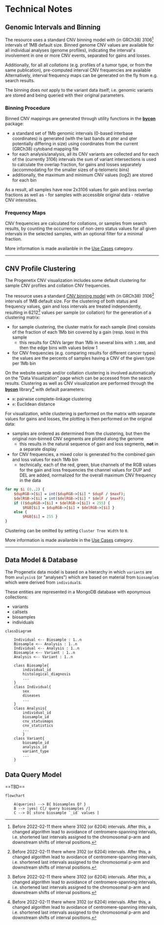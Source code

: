 # Technical Notes

## Genomic Intervals and Binning

The resource uses a standard CNV binning model with (in GRCh38) 3106[^1] intervals
of 1MB default size. Binned genome CNV values are available for all individual
analyses (genome profiles), indicating the interval's involvement in one or more
CNV events, separated for gains and losses.

Additionally, for all all _collations_ (e.g. profiles of a tumor type, or from
the same publication), pre-computed interval CNV frequencies are available
Alternatively, interval frequency maps can be generated on the fly from
e.g. search results.

The binning does _not_ apply to the variant data itself; i.e.
genomic variants are stored and being queried with their original parameters.

### Binning Procedure

Binned CNV mappings are generated through utility functions in the
[**bycon**](http://github.com/progenetix/bycon/) package:

* a standard set of 1Mb genomic intervals (0-based interbase coordinates)
is generated (with the last bands at pter and qter potentially differing in size)
using coordinates from the current (GRCh38) cytoband mapping file
* for each analysis/analysis, all its CNV variants are collected and for each
of the (currently 3106) intervals the sum of variant intersections is used to
calculate the overlap fraction, for gains and losses separately (accommodating
for the smaller sizes of q-telomeric bins)
* additionally, the maximum and minimum CNV values (log2) are stored for each bin

As a result, all samples have now 2x3106 values for gain and loss overlap fractions
as well as - for samples with accessible original data - relative CNV intensities.

### Frequency Maps

CNV frequencies are calculated for collations, or samples from search results, by
counting the occurrences of non-zero status values for all given intervals in the
selected samples, with an optional filter for a minimal fraction.

More information is made availanble in the [Use Cases](use-cases.md) category.

---

## CNV Profile Clustering

The Progenetix CNV visualization includes some default clustering for sample CNV profiles and
collation CNV frequencies.

The resource uses a standard [CNV binning model](#genomic-intervals-and-binning)
with (in GRCh38) 3106[^1] intervals of 1MB default size. For the clustering of both status and
frequency values, gain and loss intervals are treated independently, resulting in 6212[^1]
values per sample (or collation) for the generation of a clustering matrix:

* for sample clustering, the cluster matrix for each sample (line) consists of the
fraction of each 1Mb bin covered by a gain (resp. loss) in this sample
  - this results for CNVs larger than 1Mb in several bins with `1.000`, and then the edge bins with values below 1
* for CNV frequencies (e.g. comparing results for different cancer types) the values are the percents of samples having a CNV of the given type per 1Mb bin

On the website sample and/or collation clustering is involved automatically on the
"Data Visualization" page which can be accessed from the search results. Clustering as
well as CNV visualization are performed through the [**bycon**](http://github.com/progenetix/bycon/)
library[^1] with default parameters:

* `m`: pairwise complete-linkage clustering
* `e`: Euclidean distance

For visualization, while clustering is performed on the matrix with separate values for gains and losses, the plotting is then performed on the original data:

* samples are ordered as determined from the clustering, but then the original non-binned CNV segments are plotted along the genome
  - this results in the natural sequence of gain and loss segments, **not** in a separate display
* for CNV frequencies, a mixed color is generated fro the combined gain and loss values for each 1Mb bin
  - technically, each of the red, green, blue channels of the RGB values for the gain and loss frequencies the channel values for DUP and DEL are added, normalized for the overall maximum CNV frequency in the data  

```Perl
for my $i (0..2) {
    $dupRGB->[$i] = int($dupRGB->[$i] * $dupF / $maxF);
    $delRGB->[$i] = int($delRGB->[$i] * $delF / $maxF);
    if (($dupRGB->[$i] + $delRGB->[$i]) < 255) {
        $RGB[$i] = $dupRGB->[$i] + $delRGB->[$i] }
    else {
        $RGB[$i] = 255 }
}
```

Clustering can be omitted by setting `Cluster Tree Width` to `0`.

More information is made availanble in the [Use Cases](use-cases.md) category.

[^1]: Before 2022-02-11 there where 3102 (or 6204) intervals. After this, a changed algorithm lead to
avoidance of centromere-spanning intervals, i.e. shortened last intervals assigned to the chromosomal
p-arm and downstream shifts of interval positions.

---

## Data Model & Database

The Progenetix data model is based on a hierarchy in which `variant`s are from `analysis`s (or "analyses")
which are based on material from `biosample`s which were derived from `individual`s.

These entities are represented in a MongoDB database with eponymous collections:

* variants
* callsets
* biosamples
* individuals

```mermaid
classDiagram

    Individual <-- Biosample : 1..n
    Biosample <-- Analysis : 1..n
    Individual <-- Analysis : 1..n
    Biosample <-- Variant : 1..n
    Analysis <-- Variant : 1..n

    class Biosample{
        individual_id
        histological_diagnosis
        ...
    }
    class Individual{
        sex
        diseases
        ...
    }
    class Analysis{
        individual_id
        biosample_id
        cnv_statusmaps
        cnv_statistics
        ...
        }
    class Variant{
        biosample_id
        analysis_id
        variant_type
        ...
    }

```

## Data Query Model

==TBD==
```mermaid
flowchart

    A(queries) --> B{ biosamples Q? }
    B --> |yes| C[/ query biosamples /]
    C --> D[ store biosample `_id` values ]
```

[^1]: Before April 2023 clustering and CNV visualization were performed using the
[**PGX**](http://github.com/progenetix/PGX/) Perl libraries.
